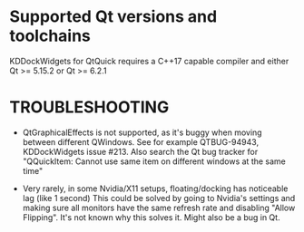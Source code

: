 Supported Qt versions and toolchains
=====================================

KDDockWidgets for QtQuick requires a C++17 capable compiler and either
Qt >= 5.15.2 or Qt >= 6.2.1


TROUBLESHOOTING
===============

- QtGraphicalEffects is not supported, as it's buggy when moving between different QWindows.
  See for example QTBUG-94943, KDDockWidgets issue #213. Also search the Qt bug tracker
  for "QQuickItem: Cannot use same item on different windows at the same time"

- Very rarely, in some Nvidia/X11 setups, floating/docking has noticeable lag (like 1 second)
  This could be solved by going to Nvidia's settings and making sure all monitors have
  the same refresh rate and disabling "Allow Flipping". It's not known why this solves it. Might also
  be a bug in Qt.
